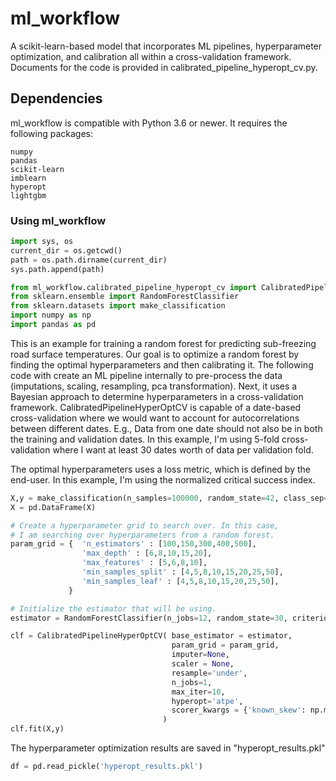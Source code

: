 # ml_workflow
A scikit-learn-based model that incorporates ML pipelines, hyperparameter optimization, and calibration all within a cross-validation framework. Documents for the code is provided in calibrated_pipeline_hyperopt_cv.py. 



## Dependencies 

ml_workflow is compatible with Python 3.6 or newer.  It requires the following packages:

```
numpy 
pandas
scikit-learn
imblearn
hyperopt
lightgbm
```

### Using ml_workflow 
```python
import sys, os 
current_dir = os.getcwd()
path = os.path.dirname(current_dir)
sys.path.append(path)

from ml_workflow.calibrated_pipeline_hyperopt_cv import CalibratedPipelineHyperOptCV
from sklearn.ensemble import RandomForestClassifier
from sklearn.datasets import make_classification
import numpy as np
import pandas as pd 
```

This is an example for training a random forest for predicting sub-freezing road surface temperatures. 
Our goal is to optimize a random forest by finding the optimal hyperparameters and then calibrating it. 
The following code with create an ML pipeline internally to pre-process the data (imputations, scaling, 
resampling, pca transformation). Next, it uses a Bayesian approach to determine hyperparameters in a 
cross-validation framework. CalibratedPipelineHyperOptCV is capable of a date-based cross-validation 
where we would want to account for autocorrelations between different dates. E.g., Data from one date 
should not also be in both the training and validation dates. In this example, I'm using 5-fold cross-validation
where I want at least 30 dates worth of data per validation fold. 

The optimal hyperparameters uses a loss metric, which is defined by the end-user. In this example, 
I'm using the normalized critical success index. 

```python
X,y = make_classification(n_samples=100000, random_state=42, class_sep=0.7)
X = pd.DataFrame(X)
```

```python
# Create a hyperparameter grid to search over. In this case, 
# I am searching over hyperparameters from a random forest. 
param_grid = {  'n_estimators' : [100,150,300,400,500], 
                'max_depth' : [6,8,10,15,20],
                'max_features' : [5,6,8,10],
                'min_samples_split' : [4,5,8,10,15,20,25,50],
                'min_samples_leaf' : [4,5,8,10,15,20,25,50],
             }

# Initialize the estimator that will be using.
estimator = RandomForestClassifier(n_jobs=12, random_state=30, criterion = 'entropy',) 

clf = CalibratedPipelineHyperOptCV( base_estimator = estimator,  
                                    param_grid = param_grid,
                                    imputer=None, 
                                    scaler = None,
                                    resample='under',
                                    n_jobs=1,
                                    max_iter=10,
                                    hyperopt='atpe', 
                                    scorer_kwargs = {'known_skew': np.mean(y)}, 
                                  )
clf.fit(X,y)
```
The hyperparameter optimization results are saved in "hyperopt_results.pkl"

```python
df = pd.read_pickle('hyperopt_results.pkl')
```


